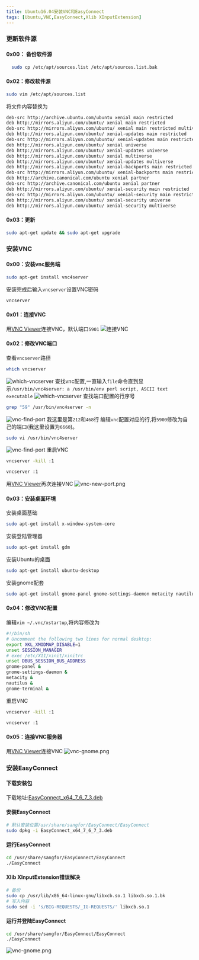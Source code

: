 ```yaml
---
title: Ubuntu16.04安装VNC和EasyConnect
tags: [Ubuntu,VNC,EasyConnect,Xlib XInputExtension]
---
```


### 更新软件源
#### 0x00： 备份软件源
``` bash
  sudo cp /etc/apt/sources.list /etc/apt/sources.list.bak 
```
#### 0x02：修改软件源
  ``` bash
  sudo vim /etc/apt/sources.list
  ```
  将文件内容替换为
  ``` bash
  deb-src http://archive.ubuntu.com/ubuntu xenial main restricted
  deb http://mirrors.aliyun.com/ubuntu/ xenial main restricted
  deb-src http://mirrors.aliyun.com/ubuntu/ xenial main restricted multiverse universe
  deb http://mirrors.aliyun.com/ubuntu/ xenial-updates main restricted
  deb-src http://mirrors.aliyun.com/ubuntu/ xenial-updates main restricted multiverse universe
  deb http://mirrors.aliyun.com/ubuntu/ xenial universe
  deb http://mirrors.aliyun.com/ubuntu/ xenial-updates universe
  deb http://mirrors.aliyun.com/ubuntu/ xenial multiverse
  deb http://mirrors.aliyun.com/ubuntu/ xenial-updates multiverse
  deb http://mirrors.aliyun.com/ubuntu/ xenial-backports main restricted universe multiverse
  deb-src http://mirrors.aliyun.com/ubuntu/ xenial-backports main restricted universe multiverse
  deb http://archive.canonical.com/ubuntu xenial partner
  deb-src http://archive.canonical.com/ubuntu xenial partner
  deb http://mirrors.aliyun.com/ubuntu/ xenial-security main restricted
  deb-src http://mirrors.aliyun.com/ubuntu/ xenial-security main restricted multiverse universe
  deb http://mirrors.aliyun.com/ubuntu/ xenial-security universe
  deb http://mirrors.aliyun.com/ubuntu/ xenial-security multiverse
  ```
#### 0x03：更新
  ``` bash
  sudo apt-get update && sudo apt-get upgrade
  ```

### 安装VNC
  #### 0x00：安装vnc服务端
  ``` bash
  sudo apt-get install vnc4server
  ```
  安装完成后输入`vncserver`设置VNC密码
  ``` bash
  vncserver
  ```
  #### 0x01：连接VNC
  用[VNC Viewer](https://www.realvnc.com/en/connect/download/viewer/windows/)连接VNC，默认端口`5901`
  ![连接VNC](/images/vnc-viewer-connect.png)

  #### 0x02：修改VNC端口
  查看`vncserver`路径
  ``` bash
  which vncserver
  ```
  ![which-vncserver](/images/which-vncserver.png)
  查找vnc配置,一直输入`file`命令直到显示`/usr/bin/vnc4server: a /usr/bin/env perl script, ASCII text executable`
  ![which-vncserver](/images/vnc-file.png)
  查找端口配置的行序号
  ``` bash
  grep "59" /usr/bin/vnc4server -n
  ```
  ![vnc-find-port](/images/vnc-find-port.png)
  我这里是第`212`和`468`行
  编辑`vnc`配置对应的行,将`5900`修改为自己的端口(我这里设置为`6660`)。
  ``` bash
  sudo vi /usr/bin/vnc4server
  ```
  ![vnc-find-port](/images/vnc-change-port.png)
  重启VNC
  ``` bash
  vncserver -kill :1
  ```
  ``` bash
  vncserver :1
  ```
  用[VNC Viewer](https://www.realvnc.com/en/connect/download/viewer/windows/)再次连接VNC
  ![vnc-new-port.png](/images/vnc-new-port.png)

  #### 0x03：安装桌面环境
  安装桌面基础
  ``` bash
  sudo apt-get install x-window-system-core
  ```
  安装登陆管理器
  ``` bash
  sudo apt-get install gdm
  ```
  安装Ubuntu的桌面
  ``` bash
  sudo apt-get install ubuntu-desktop
  ```
  安装gnome配套
  ``` bash
  sudo apt-get install gnome-panel gnome-settings-daemon metacity nautilus gnome-terminal
  ```
  #### 0x04：修改VNC配置
  编辑`vim ~/.vnc/xstartup`,将内容修改为
  ``` bash
  #!/bin/sh
  # Uncomment the following two lines for normal desktop:
  export XKL_XMODMAP_DISABLE=1
  unset SESSION_MANAGER
  # exec /etc/X11/xinit/xinitrc
  unset DBUS_SESSION_BUS_ADDRESS
  gnome-panel &
  gnome-settings-daemon &
  metacity &
  nautilus &
  gnome-terminal &
  ```
  重启VNC
  ``` bash
  vncserver -kill :1
  ```
  ``` bash
  vncserver :1
  ```
  #### 0x05：连接VNC服务器
  用[VNC Viewer](https://www.realvnc.com/en/connect/download/viewer/windows/)连接VNC
  ![vnc-gnome.png](/images/vnc-gnome.png)

### 安装EasyConnect
#### 下载安装包
下载地址:[EasyConnect_x64_7_6_7_3.deb](http://uploads.shybey.com/EasyConnect_x64_7_6_7_3.deb)
#### 安装EasyConnect
``` bash
# 默认安装位置/usr/share/sangfor/EasyConnect/EasyConnect
sudo dpkg -i EasyConnect_x64_7_6_7_3.deb
```
#### 运行EasyConnect
``` bash
cd /usr/share/sangfor/EasyConnect/EasyConnect
./EasyConnect
```

#### Xlib XInputExtension错误解决
``` bash
# 备份
sudo cp /usr/lib/x86_64-linux-gnu/libxcb.so.1 libxcb.so.1.bk
# 写入内容
sudo sed -i 's/BIG-REQUESTS/_IG-REQUESTS/' libxcb.so.1
```

#### 运行并登陆EasyConnect
``` bash
cd /usr/share/sangfor/EasyConnect/EasyConnect
./EasyConnect
```
![vnc-gnome.png](/images/easyconnect-login.png)
